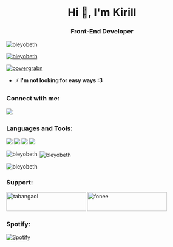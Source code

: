 <h1 align="center">Hi 👋, I'm Kirill</h1>
<h3 align="center">Front-End Developer</h3>

<p>
<a><img src="https://komarev.com/ghpvc/?username=bleyobeth&label=Profile%20views&color=298eff&style=plastic" alt="bleyobeth"/></a>

<a href="https://github.com/ryo-ma/github-profile-trophy"><img src="https://github-profile-trophy.vercel.app/?username=bleyobeth" alt="bleyobeth"/></a>

<a href="https://twitter.com/powergrabn" target="blank"><img src="https://img.shields.io/twitter/follow/powergrabn?logo=twitter&style=for-the-badge" alt="powergrabn"></a>
</p>

- ⚡ **I'm not looking for easy ways :3**

<h3 align="left">Connect with me:</h3>
<p>
<a href="https://www.linkedin.com/in/phineg/"><img src="https://img.shields.io/badge/LinkedIn-0077B5?style=for-the-badge&logo=linkedin&logoColor=white"/></a>
<a href="mailto:taligynn@gmail.com"><img src="https://img.shields.io/badge/Gmail-D14836?style=for-the-badge&logo=gmail&logoColor=white" alt=""></a>
<a href="https://t.me/vindyt"><img src="https://img.shields.io/badge/Telegram-2CA5E0?style=for-the-badge&logo=telegram&logoColor=white" alt=""></a>
</p>


<h3 align="left">Languages and Tools:</h3>
<p>
<a><img src="https://img.shields.io/badge/HTML5-E34F26?style=for-the-badge&logo=html5&logoColor=white"/></a>
<a><img src="https://img.shields.io/badge/CSS3-1572B6?style=for-the-badge&logo=css3&logoColor=white"/></a>
<a><img src="https://img.shields.io/badge/JavaScript-323330?style=for-the-badge&logo=javascript&logoColor=F7DF1E"/></a>
<a><img src="https://img.shields.io/badge/React-20232A?style=for-the-badge&logo=react&logoColor=61DAFB"/></a>
</p>

<p><img align="left" src="https://github-readme-stats.vercel.app/api/top-langs?username=bleyobeth&show_icons=true&theme=dracula&title_color=00a3d7&text_color=ffffff&locale=en&layout=compact" alt="bleyobeth" /></p>

<p>&nbsp;<img align="center" src="https://github-readme-stats.vercel.app/api?username=bleyobeth&show_icons=true&theme=dracula&title_color=00a3d7&text_color=ffffff&locale=en" alt="bleyobeth" /></p>

<p><img align="center" src="https://github-readme-streak-stats.herokuapp.com/?user=bleyobeth&theme=dark" alt="bleyobeth"/></p>

<h3 align="left">Support:</h3>
<p><a href="https://www.buymeacoffee.com/tabangaol"> <img align="left" src="https://cdn.buymeacoffee.com/buttons/v2/default-yellow.png" height="50" width="210" alt="tabangaol" /></a><a href="https://ko-fi.com/fonee"> <img align="left" src="https://cdn.ko-fi.com/cdn/kofi3.png?v=3" height="50" width="210" alt="fonee" /></a></p><br><br><br>

<h3 align="left">Spotify:</h3>
<p><a href="https://open.spotify.com/user/31yvp5yno6neterwmdy24lf66qn4"><img src="https://test-h8vo5pheq-bleyobeth.vercel.app/api/spotify" alt="Spotify"></a></p><br>
